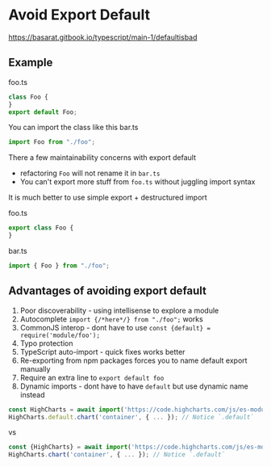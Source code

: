 # Avoid Export Default

https://basarat.gitbook.io/typescript/main-1/defaultisbad

## Example

foo.ts
```typescript
class Foo {
}
export default Foo;
```

You can import the class like this
bar.ts
```typescript
import Foo from "./foo";
```

There a few maintainability concerns with export default
- refactoring `Foo` will not rename it in `bar.ts`
- You can't export more stuff from `foo.ts` without juggling import syntax


It is much better to use simple export + destructured import

foo.ts
```typescript
export class Foo {
}
```

bar.ts
```typescript
import { Foo } from "./foo";
```

## Advantages of avoiding export default

1. Poor discoverability - using intellisense to explore a module
2. Autocomplete `import {/*here*/} from "./foo";` works
3. CommonJS interop - dont have to use `const {default} = require('module/foo');`
4. Typo protection
5. TypeScript auto-import - quick fixes works better
6. Re-exporting from npm packages forces you to name default export manually
7. Require an extra line to `export default foo`
8. Dynamic imports - dont have to have `default` but use dynamic name instead 

```typescript
const HighCharts = await import('https://code.highcharts.com/js/es-modules/masters/highcharts.src.js');
HighCharts.default.chart('container', { ... }); // Notice `.default`
```
vs
```typescript
const {HighCharts} = await import('https://code.highcharts.com/js/es-modules/masters/highcharts.src.js');
HighCharts.chart('container', { ... }); // Notice `.default`
```
